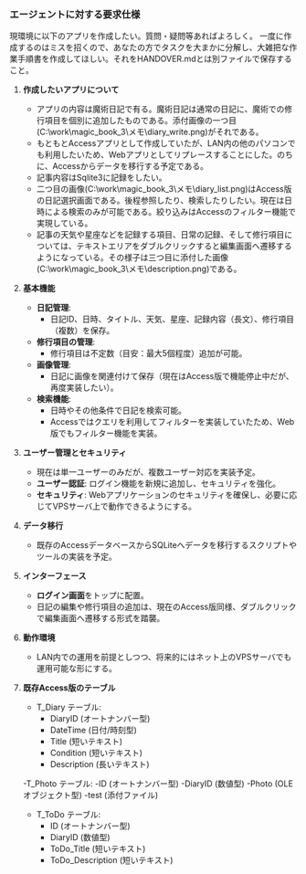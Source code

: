 ### エージェントに対する要求仕様
   現環境に以下のアプリを作成したい。質問・疑問等あればよろしく。
   一度に作成するのはミスを招くので、あなたの方でタスクを大まかに分解し、大雑把な作業手順書を作成してほしい。それをHANDOVER.mdとは別ファイルで保存すること。

1. **作成したいアプリについて**
   - アプリの内容は魔術日記で有る。魔術日記は通常の日記に、魔術での修行項目を個別に追加したものである。添付画像の一つ目(C:\work\magic_book_3\メモ\diary_write.png)がそれである。
   - もともとAccessアプリとして作成していたが、LAN内の他のパソコンでも利用したいため、Webアプリとしてリプレースすることにした。のちに、Accessからデータを移行する予定である。
   - 記事内容はSqlite3に記録をしたい。
   - 二つ目の画像(C:\work\magic_book_3\メモ\diary_list.png)はAccess版の日記選択画面である。後程参照したり、検索したりしたい。現在は日時による検索のみが可能である。絞り込みはAccessのフィルター機能で実現している。
   - 記事の天気や星座などを記録する項目、日常の記録、そして修行項目については、テキストエリアをダブルクリックすると編集画面へ遷移するようになっている。その様子は三つ目に添付した画像(C:\work\magic_book_3\メモ\description.png)である。

2. **基本機能**
   - **日記管理**: 
     - 日記ID、日時、タイトル、天気、星座、記録内容（長文）、修行項目（複数）を保存。
   - **修行項目の管理**: 
     - 修行項目は不定数（目安：最大5個程度）追加が可能。
   - **画像管理**: 
     - 日記に画像を関連付けて保存（現在はAccess版で機能停止中だが、再度実装したい）。
   - **検索機能**: 
     - 日時やその他条件で日記を検索可能。
     - Accessではクエリを利用してフィルターを実装していたため、Web版でもフィルター機能を実装。

3. **ユーザー管理とセキュリティ**
   - 現在は単一ユーザーのみだが、複数ユーザー対応を実装予定。
   - **ユーザー認証**: ログイン機能を新規に追加し、セキュリティを強化。
   - **セキュリティ**: Webアプリケーションのセキュリティを確保し、必要に応じてVPSサーバ上で動作できるようにする。

4. **データ移行**
   - 既存のAccessデータベースからSQLiteへデータを移行するスクリプトやツールの実装を予定。

5. **インターフェース**
   - **ログイン画面**をトップに配置。
   - 日記の編集や修行項目の追加は、現在のAccess版同様、ダブルクリックで編集画面へ遷移する形式を踏襲。

6. **動作環境**
   - LAN内での運用を前提としつつ、将来的にはネット上のVPSサーバでも運用可能な形にする。

7. **既存Access版のテーブル**
   - T_Diary テーブル:
      - DiaryID (オートナンバー型)
      - DateTime (日付/時刻型)
      - Title (短いテキスト)
      - Condition (短いテキスト)
      - Description (長いテキスト)

   -T_Photo テーブル:
      -ID (オートナンバー型)
      -DiaryID (数値型)
      -Photo (OLEオブジェクト型)
      -test (添付ファイル)

   - T_ToDo テーブル:
      - ID (オートナンバー型)
      - DiaryID (数値型)
      - ToDo_Title (短いテキスト)
      - ToDo_Description (短いテキスト)
